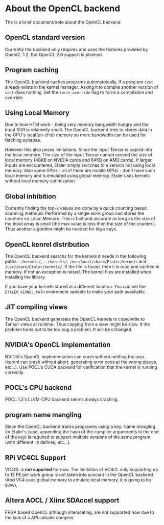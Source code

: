 # About the OpenCL backend

The is a brief document/note about the OpenCL backend.

## OpenCL standard version
Currently the backend only requires and uses the features provided by OpenCL 1.2. But OpenCL 2.0 support is planned.

## Program caching
The OpenCL backend caches programs automatoically. If a program `cast` already exists in the kernel manager. Asking it to compile another version of `cast` does nothing. Set the `force_override` flag to force a compilation and override.

## Using Local Memory
Due to how HTM work - being very memory bangwidth hungry and the input SDR is relativelly small. The OpenCL backend tries to stores data in the GPU's local(on-chip) memory so more bandwidth can be used for fetching synapse.

However this also poses limitations. Since the input Tensor is copied into the local memory. The size of the input Tensor cannot exceed the size of local memory (48KB on NVIDIA cards and 64KB on AMD cards). If larger inputs are encountered, Etaler simply switches to a version not using local memory.
Also some GPUs - all of them are mobile GPUs -  don't have such local memory and is emulated using global memroy. Etaler uses kernels without local memory optimization.

## Global inhibition
Currently finding the top-k values are done by a quick counting based scanning methoud. Performed by a single work group nad stores the counters on Local Memory. This is fast and accurate as long as the size of the input array is small (the max value is less then the size of the counter). Thus another algorithm might be needed for big arrays.

## OpenCL kenrel distribution
The OpenCL backend searchs for the kernels it needs in the following paths: `./kernels/`, `../kernels/`, `/usr/local/share/Etaler/kernels` and `/usr/share/Etaler/kernels/`. If the file is found, then it is read and cached in memory. If not an exception is raised.
The kernel files are installed when installing the library.

If you have your kernels stored at a different location. You can set the `ETALER_KERNEL_PATH` enviroment variable to make your path avavliable.

## JIT compiling views
The OpenCL backend generates the OpenCL kernels to copy/write to Tensor views at runtime. Thus copying from a view might be slow. It the problem turns out to be too bug a problem. It will be cchanged.

## NVIDIA's OpenCL implementation
NVIDIA's OpenCL implementation can crash without notifing the user. (kerenl can crash without abort, generating error code at the wrong places, etc...). Use POCL's CUDA backend for varification that the kernel is running correctly.

## POCL's CPU backend
POCL 1.3's LLVM-CPU backend seems always crashing.

## program name mangling
Since the OpenCL backend tracks programes using a key. Name mangling (in Etaler's case, appending the hash of the compiler argumnents to the end of the key) is required to support multiple versions of the same program (with different `-D` defines, etc...).

## RPi VC4CL Support
VC4CL is **not suported** for now. The limitation of VC4CL only supporting up to 12 PE per work group is not taken into account in the OpenCL backend. (And VC4 uses global memory to emulate local memory, it is going to be slow),

## Altera AOCL / Xiinx SDAccel support
FPGA based OpenCL although interaseting, are not supported now due to the lack of a API callable compiler.

